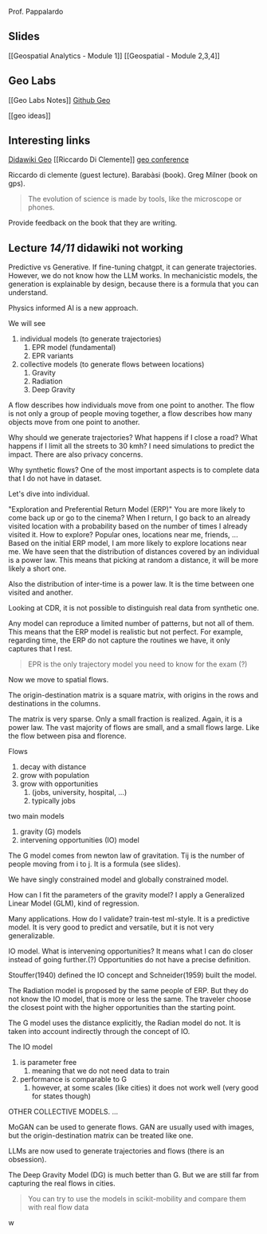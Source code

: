 Prof. Pappalardo

## Slides
[[Geospatial Analytics - Module 1]]
[[Geospatial - Module 2,3,4]]

## Geo Labs
[[Geo Labs Notes]]
[Github Geo](https://github.com/jonpappalord/geospatial_analytics)

[[geo ideas]]
## Interesting links

[Didawiki Geo](http://didawiki.di.unipi.it/doku.php/geospatialanalytics/gsa/start)
[[Riccardo Di Clemente]]
[geo conference](https://www.datastories.org/bmda24/BMDA24Accepted.html)

Riccardo di clemente (guest lecture).
Barabàsi (book).
Greg Milner (book on gps).

> The evolution of science is made by tools, like the microscope or phones.

Provide feedback on the book that they are writing.


## Lecture *14/11* didawiki not working

Predictive vs Generative.
If fine-tuning chatgpt, it can generate trajectories.
However, we do not know how the LLM works.
In mechanicistic models, the generation is explainable by design, because there is a formula that you can understand.

Physics informed AI is a new approach. 

We will see
1. individual models (to generate trajectories)
	1. EPR model (fundamental)
	2. EPR variants
2. collective models (to generate flows between locations)
	1. Gravity
	2. Radiation
	3. Deep Gravity

A flow describes how individuals move from one point to another. The flow is not only a group of people moving together, a flow describes how many objects move from one point to another.

Why should we generate trajectories?
What happens if I close a road? What happens if I limit all the streets to 30 kmh? I need simulations to predict the impact.
There are also privacy concerns.

Why synthetic flows?
One of the most important aspects is to complete data that I do not have in dataset.

Let's dive into individual.

"Exploration and Preferential Return Model (ERP)"
You are more likely to come back up or go to the cinema?
When I return, I go back to an already visited location with a probability based on the number of times I already visited it.
How to explore?
Popular ones, locations near me, friends, ...
Based on the initial ERP model, I am more likely to explore locations near me.
We have seen that the distribution of distances covered by an individual is a power law. This means that picking at random a distance, it will be more likely a short one.

Also the distribution of inter-time is a power law. It is the time between one visited and another.

Looking at CDR, it is not possible to distinguish real data from synthetic one.

Any model can reproduce a limited number of patterns, but not all of them. This means that the ERP model is realistic but not perfect.
For example, regarding time, the ERP do not capture the routines we have, it only captures that I rest.

> EPR is the only trajectory model you need to know for the exam (?)

Now we move to spatial flows.

The origin-destination matrix is a square matrix, with origins in the rows and destinations in the columns.

The matrix is very sparse. Only a small fraction is realized.
Again, it is a power law. The vast majority of flows are small, and a small flows large. Like the flow between pisa and florence.

Flows
1. decay with distance
2. grow with population
3. grow with opportunities
	1. (jobs, university, hospital, ...)
	2. typically jobs

two main models
1. gravity (G) models
2. intervening opportunities (IO) model

The G model comes from newton law of gravitation.
Tij is the number of people moving from i to j. It is a formula (see slides).

We have singly constrained model and globally constrained model.

How can I fit the parameters of the gravity model?
I apply a Generalized Linear Model (GLM), kind of regression.

Many applications.
How do I validate? train-test ml-style.
It is a predictive model.
It is very good to predict and versatile, but it is not very generalizable.

IO model.
What is intervening opportunities?
It means what I can do closer instead of going further.(?)
Opportunities do not have a precise definition.

Stouffer(1940) defined the IO concept and Schneider(1959) built the model.

The Radiation model is proposed by the same people of ERP. But they do not know the IO model, that is more or less the same.
The traveler choose the closest point with the higher opportunities than the starting point.

The G model uses the distance explicitly, the Radian model do not. It is taken into account indirectly through the concept of IO.

The IO model
1. is parameter free
	1. meaning that we do not need data to train
2. performance is comparable to G
	1. however, at some scales (like cities) it does not work well (very good for states though)

OTHER COLLECTIVE MODELS.
...

MoGAN can be used to generate flows. GAN are usually used with images, but the origin-destination matrix can be treated like one.

LLMs are now used to generate trajectories and flows (there is an obsession).

The Deep Gravity Model (DG) is much better than G.
But we are still far from capturing the real flows in cities.


> You can try to use the models in scikit-mobility and compare them with real flow data


w